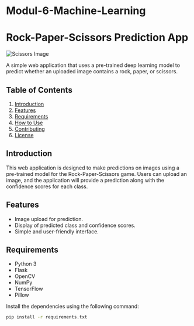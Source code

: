 # Modul-6-Machine-Learning

# Rock-Paper-Scissors Prediction App

![Scissors Image](file:///E:/COM/SMT%207/MACHINE%20LEARNING/MODUL%205/rps/scissors/scissors01-014.png)

A simple web application that uses a pre-trained deep learning model to predict whether an uploaded image contains a rock, paper, or scissors.

## Table of Contents
1. [Introduction](#introduction)
2. [Features](#features)
3. [Requirements](#requirements)
4. [How to Use](#how-to-use)
5. [Contributing](#contributing)
6. [License](#license)

## Introduction

This web application is designed to make predictions on images using a pre-trained model for the Rock-Paper-Scissors game. Users can upload an image, and the application will provide a prediction along with the confidence scores for each class.

## Features

- Image upload for prediction.
- Display of predicted class and confidence scores.
- Simple and user-friendly interface.

## Requirements

- Python 3
- Flask
- OpenCV
- NumPy
- TensorFlow
- Pillow

Install the dependencies using the following command:

```bash
pip install -r requirements.txt
